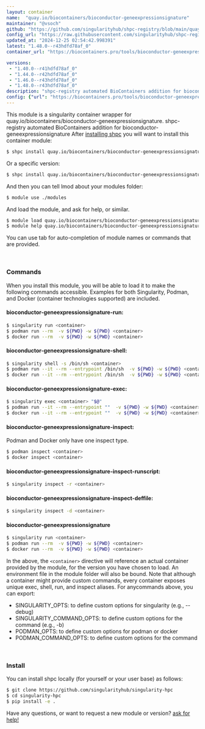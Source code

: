 ```yaml
---
layout: container
name:  "quay.io/biocontainers/bioconductor-geneexpressionsignature"
maintainer: "@vsoch"
github: "https://github.com/singularityhub/shpc-registry/blob/main/quay.io/biocontainers/bioconductor-geneexpressionsignature/container.yaml"
config_url: "https://raw.githubusercontent.com/singularityhub/shpc-registry/main/quay.io/biocontainers/bioconductor-geneexpressionsignature/container.yaml"
updated_at: "2024-12-25 02:54:42.998391"
latest: "1.48.0--r43hdfd78af_0"
container_url: "https://biocontainers.pro/tools/bioconductor-geneexpressionsignature"

versions:
 - "1.40.0--r41hdfd78af_0"
 - "1.44.0--r42hdfd78af_0"
 - "1.46.0--r43hdfd78af_0"
 - "1.48.0--r43hdfd78af_0"
description: "shpc-registry automated BioContainers addition for bioconductor-geneexpressionsignature"
config: {"url": "https://biocontainers.pro/tools/bioconductor-geneexpressionsignature", "maintainer": "@vsoch", "description": "shpc-registry automated BioContainers addition for bioconductor-geneexpressionsignature", "latest": {"1.48.0--r43hdfd78af_0": "sha256:09338efdfad2dd2e897cef3b4f7d626068c8b647858d50cf0d38f9809b320427"}, "tags": {"1.40.0--r41hdfd78af_0": "sha256:ffc3d3959577ee10876bb6ec2cd4cdda6febaf86350a5c68966c96133ce8aac5", "1.44.0--r42hdfd78af_0": "sha256:a9d72a02d77a0450c49ff0730155aa2a492a8762484fe08a2c18e2e96003dd73", "1.46.0--r43hdfd78af_0": "sha256:ff98ff1a93f9cbaee4a7c681dbed49bacfd095c54cd7183ebde39e673888d1be", "1.48.0--r43hdfd78af_0": "sha256:09338efdfad2dd2e897cef3b4f7d626068c8b647858d50cf0d38f9809b320427"}, "docker": "quay.io/biocontainers/bioconductor-geneexpressionsignature"}
---
```


This module is a singularity container wrapper for quay.io/biocontainers/bioconductor-geneexpressionsignature.
shpc-registry automated BioContainers addition for bioconductor-geneexpressionsignature
After [installing shpc](#install) you will want to install this container module:


```bash
$ shpc install quay.io/biocontainers/bioconductor-geneexpressionsignature
```

Or a specific version:

```bash
$ shpc install quay.io/biocontainers/bioconductor-geneexpressionsignature:1.48.0--r43hdfd78af_0
```

And then you can tell lmod about your modules folder:

```bash
$ module use ./modules
```

And load the module, and ask for help, or similar.

```bash
$ module load quay.io/biocontainers/bioconductor-geneexpressionsignature/1.48.0--r43hdfd78af_0
$ module help quay.io/biocontainers/bioconductor-geneexpressionsignature/1.48.0--r43hdfd78af_0
```

You can use tab for auto-completion of module names or commands that are provided.

<br>

### Commands

When you install this module, you will be able to load it to make the following commands accessible.
Examples for both Singularity, Podman, and Docker (container technologies supported) are included.

#### bioconductor-geneexpressionsignature-run:

```bash
$ singularity run <container>
$ podman run --rm  -v ${PWD} -w ${PWD} <container>
$ docker run --rm  -v ${PWD} -w ${PWD} <container>
```

#### bioconductor-geneexpressionsignature-shell:

```bash
$ singularity shell -s /bin/sh <container>
$ podman run --it --rm --entrypoint /bin/sh  -v ${PWD} -w ${PWD} <container>
$ docker run --it --rm --entrypoint /bin/sh  -v ${PWD} -w ${PWD} <container>
```

#### bioconductor-geneexpressionsignature-exec:

```bash
$ singularity exec <container> "$@"
$ podman run --it --rm --entrypoint ""  -v ${PWD} -w ${PWD} <container> "$@"
$ docker run --it --rm --entrypoint ""  -v ${PWD} -w ${PWD} <container> "$@"
```

#### bioconductor-geneexpressionsignature-inspect:

Podman and Docker only have one inspect type.

```bash
$ podman inspect <container>
$ docker inspect <container>
```

#### bioconductor-geneexpressionsignature-inspect-runscript:

```bash
$ singularity inspect -r <container>
```

#### bioconductor-geneexpressionsignature-inspect-deffile:

```bash
$ singularity inspect -d <container>
```



#### bioconductor-geneexpressionsignature

```bash
$ singularity run <container>
$ podman run --rm  -v ${PWD} -w ${PWD} <container>
$ docker run --rm  -v ${PWD} -w ${PWD} <container>
```


In the above, the `<container>` directive will reference an actual container provided
by the module, for the version you have chosen to load. An environment file in the
module folder will also be bound. Note that although a container
might provide custom commands, every container exposes unique exec, shell, run, and
inspect aliases. For anycommands above, you can export:

 - SINGULARITY_OPTS: to define custom options for singularity (e.g., --debug)
 - SINGULARITY_COMMAND_OPTS: to define custom options for the command (e.g., -b)
 - PODMAN_OPTS: to define custom options for podman or docker
 - PODMAN_COMMAND_OPTS: to define custom options for the command

<br>

### Install

You can install shpc locally (for yourself or your user base) as follows:

```bash
$ git clone https://github.com/singularityhub/singularity-hpc
$ cd singularity-hpc
$ pip install -e .
```

Have any questions, or want to request a new module or version? [ask for help!](https://github.com/singularityhub/singularity-hpc/issues)